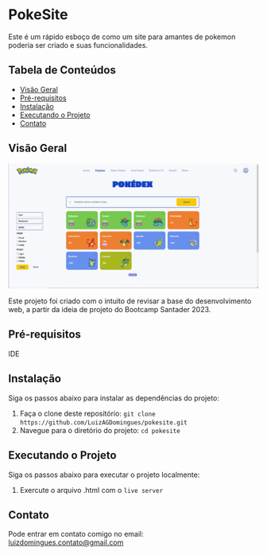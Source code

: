 # PokeSite

Este é um rápido esboço de como um site para amantes de pokemon poderia ser criado e suas funcionalidades.

## Tabela de Conteúdos

- [Visão Geral](#visão-geral)
- [Pré-requisitos](#pré-requisitos)
- [Instalação](#instalação)
- [Executando o Projeto](#executando-o-projeto)
- [Contato](#contato)

## Visão Geral

![Imagem estática do site](./assets/images/landingpage.png)

Este projeto foi criado com o intuito de revisar a base do desenvolvimento web, a partir da ideia de projeto do Bootcamp Santader 2023.

## Pré-requisitos

IDE

## Instalação

Siga os passos abaixo para instalar as dependências do projeto:

1. Faça o clone deste repositório: `git clone https://github.com/LuizAGDomingues/pokesite.git`
2. Navegue para o diretório do projeto: `cd pokesite`

## Executando o Projeto

Siga os passos abaixo para executar o projeto localmente:

1. Exercute o arquivo .html com o `live server`

## Contato

Pode entrar em contato comigo no email: [luizdomingues.contato@gmail.com](mailto:luizdomingues.contato@gmail.com)

